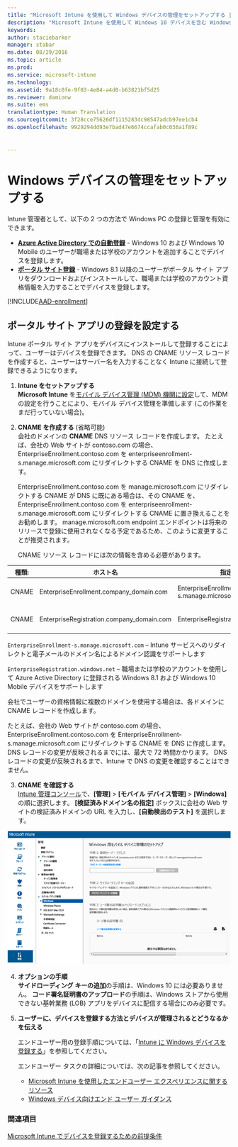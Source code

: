 ```yaml
---
title: "Microsoft Intune を使用して Windows デバイスの管理をセットアップする | Microsoft Intune"
description: "Microsoft Intune を使用して Windows 10 デバイスを含む Windows PC のモバイル デバイス管理 (MDM) を有効にします。"
keywords: 
author: staciebarker
manager: stabar
ms.date: 08/29/2016
ms.topic: article
ms.prod: 
ms.service: microsoft-intune
ms.technology: 
ms.assetid: 9a18c0fe-9f03-4e84-a4d0-b63821bf5d25
ms.reviewer: damionw
ms.suite: ems
translationtype: Human Translation
ms.sourcegitcommit: 3f28cce75626df1115283dc98547adcb97ee1cb4
ms.openlocfilehash: 9929294dd93e7bad47e6674ccafab0c036a1f89c


---
```


# <a name="set-up-windows-device-management"></a>Windows デバイスの管理をセットアップする

Intune 管理者として、以下の 2 つの方法で Windows PC の登録と管理を有効にできます。

- **[Azure Active Directory での自動登録](#azure-active-directory-enrollment)** - Windows 10 および Windows 10 Mobile のユーザーが職場または学校のアカウントを追加することでデバイスを登録します。
- **[ポータル サイト登録](#company-portal-app-enrollment)** - Windows 8.1 以降のユーザーがポータル サイト アプリをダウンロードおよびインストールして、職場または学校のアカウント資格情報を入力することでデバイスを登録します。

[!INCLUDE[AAD-enrollment](../includes/win10-automatic-enrollment-aad.md)]

## <a name="set-up-company-portal-app-enrollment"></a>ポータル サイト アプリの登録を設定する
Intune ポータル サイト アプリをデバイスにインストールして登録することによって、ユーザーはデバイスを登録できます。 DNS の CNAME リソース レコードを作成すると、ユーザーはサーバー名を入力することなく Intune に接続して登録できるようになります。

1. **Intune をセットアップする**<br>
**Microsoft Intune** を[モバイル デバイス管理 (MDM) 機関に設定](prerequisites-for-enrollment.md#set-mobile-device-management-authority)して、MDM の設定を行うことにより、モバイル デバイス管理を準備します (この作業をまだ行っていない場合)。

2. **CNAME を作成する** (省略可能)<br>会社のドメインの **CNAME** DNS リソース レコードを作成します。 たとえば、会社の Web サイトが contoso.com の場合、EnterpriseEnrollment.contoso.com を enterpriseenrollment-s.manage.microsoft.com にリダイレクトする CNAME を DNS に作成します。

    EnterpriseEnrollment.contoso.com を manage.microsoft.com にリダイレクトする CNAME が DNS に既にある場合は、その CNAME を、EnterpriseEnrollment.contoso.com を enterpriseenrollment-s.manage.microsoft.com にリダイレクトする CNAME に置き換えることをお勧めします。 manage.microsoft.com endpoint エンドポイントは将来のリリースで登録に使用されなくなる予定であるため、このように変更することが推奨されます。

    CNAME リソース レコードには次の情報を含める必要があります。

  |種類:|ホスト名|指定先|TTL|
  |--------|-------------|-------------|-------|
  |CNAME|EnterpriseEnrollment.company_domain.com|EnterpriseEnrollment-s.manage.microsoft.com |1 時間|
  |CNAME|EnterpriseRegistration.company_domain.com|EnterpriseRegistration.windows.net|1 時間|

  `EnterpriseEnrollment-s.manage.microsoft.com` – Intune サービスへのリダイレクトと電子メールのドメイン名によるドメイン認識をサポートします

  `EnterpriseRegistration.windows.net` – 職場または学校のアカウントを使用して Azure Active Directory に登録される Windows 8.1 および Windows 10 Mobile デバイスをサポートします

  会社でユーザーの資格情報に複数のドメインを使用する場合は、各ドメインに CNAME レコードを作成します。

  たとえば、会社の Web サイトが contoso.com の場合、EnterpriseEnrollment.contoso.com を EnterpriseEnrollment-s.manage.microsoft.com にリダイレクトする CNAME を DNS に作成します。 DNS レコードの変更が反映されるまでには、最大で 72 時間かかります。 DNS レコードの変更が反映されるまで、Intune で DNS の変更を確認することはできません。

3.  **CNAME を確認する**<br>[Intune 管理コンソール](http://manage.microsoft.com)で、**[管理]** &gt; **[モバイル デバイス管理]** &gt; **[Windows]** の順に選択します。 **[検証済みドメイン名の指定]** ボックスに会社の Web サイトの検証済みドメインの URL を入力し、**[自動検出のテスト]** を選択します。

  ![Windows デバイスの管理ダイアログ ボックス](../media/enroll-intune-winenr.png)

4.  **オプションの手順**<br>**サイドローディング キーの追加**の手順は、Windows 10 には必要ありません。 **コード署名証明書のアップロード**の手順は、Windows ストアから使用できない基幹業務 (LOB) アプリをデバイスに配信する場合にのみ必要です。

6.  **ユーザーに、デバイスを登録する方法とデバイスが管理されるとどうなるかを伝える**

    エンドユーザー用の登録手順については、「[Intune に Windows デバイスを登録する](../enduser/enroll-your-device-in-intune-windows.md)」を参照してください。

    エンドユーザー タスクの詳細については、次の記事を参照してください。
      - [Microsoft Intune を使用したエンドユーザー エクスペリエンスに関するリソース](what-to-tell-your-end-users-about-using-microsoft-intune.md)
      - [Windows デバイス向けエンド ユーザー ガイダンス](../enduser/using-your-windows-device-with-intune.md)

### <a name="see-also"></a>関連項目
[Microsoft Intune でデバイスを登録するための前提条件](prerequisites-for-enrollment.md)



<!--HONumber=Nov16_HO3-->


